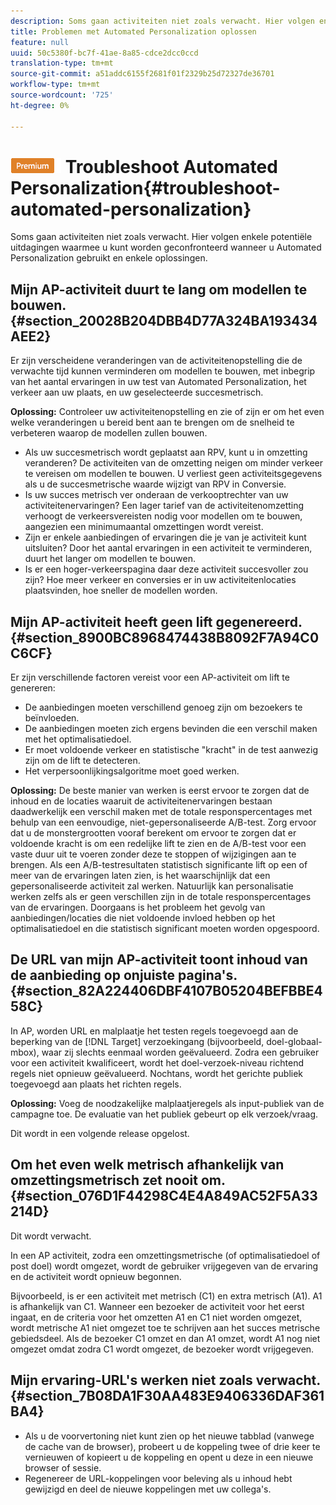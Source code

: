 ```yaml
---
description: Soms gaan activiteiten niet zoals verwacht. Hier volgen enkele potentiële uitdagingen waarmee u kunt worden geconfronteerd wanneer u Automated Personalization gebruikt en enkele oplossingen.
title: Problemen met Automated Personalization oplossen
feature: null
uuid: 50c5380f-bc7f-41ae-8a85-cdce2dcc0ccd
translation-type: tm+mt
source-git-commit: a51addc6155f2681f01f2329b25d72327de36701
workflow-type: tm+mt
source-wordcount: '725'
ht-degree: 0%

---
```



# ![PREMIUM](/help/assets/premium.png) Troubleshoot Automated Personalization{#troubleshoot-automated-personalization}

Soms gaan activiteiten niet zoals verwacht. Hier volgen enkele potentiële uitdagingen waarmee u kunt worden geconfronteerd wanneer u Automated Personalization gebruikt en enkele oplossingen.

## Mijn AP-activiteit duurt te lang om modellen te bouwen. {#section_20028B204DBB4D77A324BA193434AEE2}

Er zijn verscheidene veranderingen van de activiteitenopstelling die de verwachte tijd kunnen verminderen om modellen te bouwen, met inbegrip van het aantal ervaringen in uw test van Automated Personalization, het verkeer aan uw plaats, en uw geselecteerde succesmetrisch.

**Oplossing:** Controleer uw activiteitenopstelling en zie of zijn er om het even welke veranderingen u bereid bent aan te brengen om de snelheid te verbeteren waarop de modellen zullen bouwen.

* Als uw succesmetrisch wordt geplaatst aan RPV, kunt u in omzetting veranderen? De activiteiten van de omzetting neigen om minder verkeer te vereisen om modellen te bouwen. U verliest geen activiteitsgegevens als u de succesmetrische waarde wijzigt van RPV in Conversie.
* Is uw succes metrisch ver onderaan de verkooptrechter van uw activiteitenervaringen? Een lager tarief van de activiteitenomzetting verhoogt de verkeersvereisten nodig voor modellen om te bouwen, aangezien een minimumaantal omzettingen wordt vereist.
* Zijn er enkele aanbiedingen of ervaringen die je van je activiteit kunt uitsluiten? Door het aantal ervaringen in een activiteit te verminderen, duurt het langer om modellen te bouwen.
* Is er een hoger-verkeerspagina daar deze activiteit succesvoller zou zijn? Hoe meer verkeer en conversies er in uw activiteitenlocaties plaatsvinden, hoe sneller de modellen worden.

## Mijn AP-activiteit heeft geen lift gegenereerd. {#section_8900BC8968474438B8092F7A94C0C6CF}

Er zijn verschillende factoren vereist voor een AP-activiteit om lift te genereren:

* De aanbiedingen moeten verschillend genoeg zijn om bezoekers te beïnvloeden.
* De aanbiedingen moeten zich ergens bevinden die een verschil maken met het optimalisatiedoel.
* Er moet voldoende verkeer en statistische &quot;kracht&quot; in de test aanwezig zijn om de lift te detecteren.
* Het verpersoonlijkingsalgoritme moet goed werken.

**Oplossing:** De beste manier van werken is eerst ervoor te zorgen dat de inhoud en de locaties waaruit de activiteitenervaringen bestaan daadwerkelijk een verschil maken met de totale responspercentages met behulp van een eenvoudige, niet-gepersonaliseerde A/B-test. Zorg ervoor dat u de monstergrootten vooraf berekent om ervoor te zorgen dat er voldoende kracht is om een redelijke lift te zien en de A/B-test voor een vaste duur uit te voeren zonder deze te stoppen of wijzigingen aan te brengen. Als een A/B-testresultaten statistisch significante lift op een of meer van de ervaringen laten zien, is het waarschijnlijk dat een gepersonaliseerde activiteit zal werken. Natuurlijk kan personalisatie werken zelfs als er geen verschillen zijn in de totale responspercentages van de ervaringen. Doorgaans is het probleem het gevolg van aanbiedingen/locaties die niet voldoende invloed hebben op het optimalisatiedoel en die statistisch significant moeten worden opgespoord.

## De URL van mijn AP-activiteit toont inhoud van de aanbieding op onjuiste pagina&#39;s. {#section_82A224406DBF4107B05204BEFBBE458C}

In AP, worden URL en malplaatje het testen regels toegevoegd aan de beperking van de [!DNL Target] verzoekingang (bijvoorbeeld, doel-globaal-mbox), waar zij slechts eenmaal worden geëvalueerd. Zodra een gebruiker voor een activiteit kwalificeert, wordt het doel-verzoek-niveau richtend regels niet opnieuw geëvalueerd. Nochtans, wordt het gerichte publiek toegevoegd aan plaats het richten regels.

**Oplossing:** Voeg de noodzakelijke malplaatjeregels als input-publiek van de campagne toe. De evaluatie van het publiek gebeurt op elk verzoek/vraag.

Dit wordt in een volgende release opgelost.

## Om het even welk metrisch afhankelijk van omzettingsmetrisch zet nooit om. {#section_076D1F44298C4E4A849AC52F5A33214D}

Dit wordt verwacht.

In een AP activiteit, zodra een omzettingsmetrische (of optimalisatiedoel of post doel) wordt omgezet, wordt de gebruiker vrijgegeven van de ervaring en de activiteit wordt opnieuw begonnen.

Bijvoorbeeld, is er een activiteit met metrisch (C1) en extra metrisch (A1). A1 is afhankelijk van C1. Wanneer een bezoeker de activiteit voor het eerst ingaat, en de criteria voor het omzetten A1 en C1 niet worden omgezet, wordt metrische A1 niet omgezet toe te schrijven aan het succes metrische gebiedsdeel. Als de bezoeker C1 omzet en dan A1 omzet, wordt A1 nog niet omgezet omdat zodra C1 wordt omgezet, de bezoeker wordt vrijgegeven.

## Mijn ervaring-URL&#39;s werken niet zoals verwacht. {#section_7B08DA1F30AA483E9406336DAF361BA4}

* Als u de voorvertoning niet kunt zien op het nieuwe tabblad (vanwege de cache van de browser), probeert u de koppeling twee of drie keer te vernieuwen of kopieert u de koppeling en opent u deze in een nieuwe browser of sessie.
* Regenereer de URL-koppelingen voor beleving als u inhoud hebt gewijzigd en deel de nieuwe koppelingen met uw collega&#39;s.


